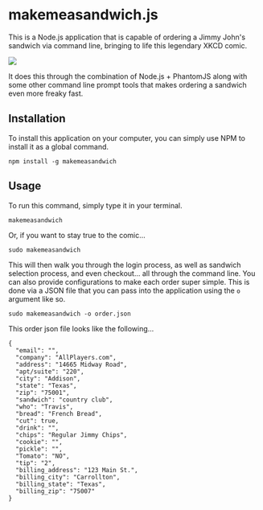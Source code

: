 makemeasandwich.js
==========================
This is a Node.js application that is capable of ordering a Jimmy John's sandwich via command line, bringing to life this legendary XKCD comic.

![](http://imgs.xkcd.com/comics/sandwich.png)

It does this through the combination of Node.js + PhantomJS along with some other command line prompt tools that makes ordering a sandwich even more freaky fast.

Installation
---------------------------
To install this application on your computer, you can simply use NPM to install it as a global command.

```
npm install -g makemeasandwich
```

Usage
---------------------------
To run this command, simply type it in your terminal.

```
makemeasandwich
```

Or, if you want to stay true to the comic...

```
sudo makemeasandwich
```

This will then walk you through the login process, as well as sandwich selection process, and even checkout... all through the command line.  You can also provide configurations to make each order super simple.  This is done via a JSON file that you can pass into the application using the ```o``` argument like so.

```
sudo makemeasandwich -o order.json
```

This order json file looks like the following...

```
{
  "email": "",
  "company": "AllPlayers.com",
  "address": "14665 Midway Road",
  "apt/suite": "220",
  "city": "Addison",
  "state": "Texas",
  "zip": "75001",
  "sandwich": "country club",
  "who": "Travis",
  "bread": "French Bread",
  "cut": true,
  "drink": "",
  "chips": "Regular Jimmy Chips",
  "cookie": "",
  "pickle": "",
  "Tomato": "NO",
  "tip": "2",
  "billing_address": "123 Main St.",
  "billing_city": "Carrollton",
  "billing_state": "Texas",
  "billing_zip": "75007"
}
```
